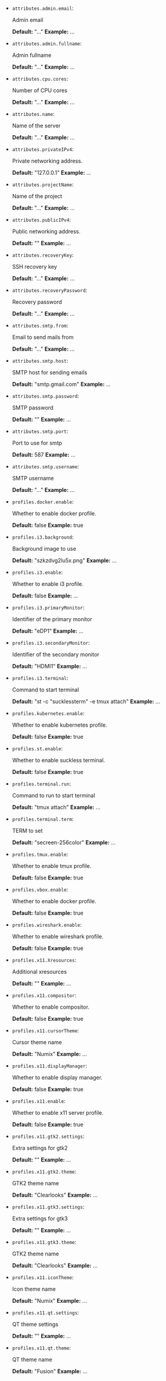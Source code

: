 * `attributes.admin.email`:

  Admin email

  **Default:** "..."
  **Example:** ...

* `attributes.admin.fullname`:

  Admin fullname

  **Default:** "..."
  **Example:** ...

* `attributes.cpu.cores`:

  Number of CPU cores

  **Default:** "..."
  **Example:** ...

* `attributes.name`:

  Name of the server

  **Default:** "..."
  **Example:** ...

* `attributes.privateIPv4`:

  Private networking address.

  **Default:** "127.0.0.1"
  **Example:** ...

* `attributes.projectName`:

  Name of the project

  **Default:** "..."
  **Example:** ...

* `attributes.publicIPv4`:

  Public networking address.

  **Default:** ""
  **Example:** ...

* `attributes.recoveryKey`:

  SSH recovery key

  **Default:** "..."
  **Example:** ...

* `attributes.recoveryPassword`:

  Recovery password

  **Default:** "..."
  **Example:** ...

* `attributes.smtp.from`:

  Email to send mails from

  **Default:** "..."
  **Example:** ...

* `attributes.smtp.host`:

  SMTP host for sending emails

  **Default:** "smtp.gmail.com"
  **Example:** ...

* `attributes.smtp.password`:

  SMTP password

  **Default:** ""
  **Example:** ...

* `attributes.smtp.port`:

  Port to use for smtp

  **Default:** 587
  **Example:** ...

* `attributes.smtp.username`:

  SMTP username

  **Default:** "..."
  **Example:** ...

* `profiles.docker.enable`:

  Whether to enable docker profile.

  **Default:** false
  **Example:** true

* `profiles.i3.background`:

  Background image to use

  **Default:** "szkzdvg2lu5x.png"
  **Example:** ...

* `profiles.i3.enable`:

  Whether to enable i3 profile.

  **Default:** false
  **Example:** ...

* `profiles.i3.primaryMonitor`:

  Identifier of the primary monitor

  **Default:** "eDP1"
  **Example:** ...

* `profiles.i3.secondaryMonitor`:

  Identifier of the secondary monitor

  **Default:** "HDMI1"
  **Example:** ...

* `profiles.i3.terminal`:

  Command to start terminal

  **Default:** "st -c \"sucklessterm\" -e tmux attach"
  **Example:** ...

* `profiles.kubernetes.enable`:

  Whether to enable kubernetes profile.

  **Default:** false
  **Example:** true

* `profiles.st.enable`:

  Whether to enable suckless terminal.

  **Default:** false
  **Example:** true

* `profiles.terminal.run`:

  Command to run to start terminal

  **Default:** "tmux attach"
  **Example:** ...

* `profiles.terminal.term`:

  TERM to set

  **Default:** "secreen-256color"
  **Example:** ...

* `profiles.tmux.enable`:

  Whether to enable tmux profile.

  **Default:** false
  **Example:** true

* `profiles.vbox.enable`:

  Whether to enable docker profile.

  **Default:** false
  **Example:** true

* `profiles.wireshark.enable`:

  Whether to enable wireshark profile.

  **Default:** false
  **Example:** true

* `profiles.x11.Xresources`:

  Additional xresources

  **Default:** ""
  **Example:** ...

* `profiles.x11.compositor`:

  Whether to enable compositor.

  **Default:** false
  **Example:** true

* `profiles.x11.cursorTheme`:

  Cursor theme name

  **Default:** "Numix"
  **Example:** ...

* `profiles.x11.displayManager`:

  Whether to enable display manager.

  **Default:** false
  **Example:** true

* `profiles.x11.enable`:

  Whether to enable x11 server profile.

  **Default:** false
  **Example:** true

* `profiles.x11.gtk2.settings`:

  Extra settings for gtk2

  **Default:** ""
  **Example:** ...

* `profiles.x11.gtk2.theme`:

  GTK2 theme name

  **Default:** "Clearlooks"
  **Example:** ...

* `profiles.x11.gtk3.settings`:

  Extra settings for gtk3

  **Default:** ""
  **Example:** ...

* `profiles.x11.gtk3.theme`:

  GTK2 theme name

  **Default:** "Clearlooks"
  **Example:** ...

* `profiles.x11.iconTheme`:

  Icon theme name

  **Default:** "Numix"
  **Example:** ...

* `profiles.x11.qt.settings`:

  QT theme settings

  **Default:** ""
  **Example:** ...

* `profiles.x11.qt.theme`:

  QT theme name

  **Default:** "Fusion"
  **Example:** ...
